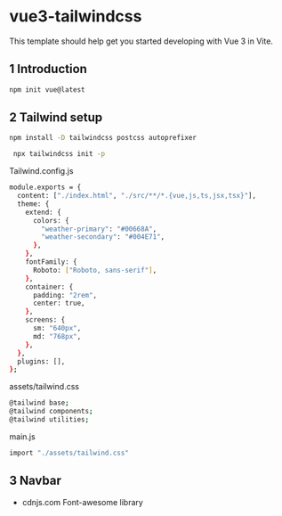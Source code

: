 # vue3-tailwindcss

This template should help get you started developing with Vue 3 in Vite.

## 1  Introduction

```sh
npm init vue@latest
```

## 2 Tailwind setup

```sh
npm install -D tailwindcss postcss autoprefixer
```

```sh
 npx tailwindcss init -p
```

Tailwind.config.js

```sh
module.exports = {
  content: ["./index.html", "./src/**/*.{vue,js,ts,jsx,tsx}"],
  theme: {
    extend: {
      colors: {
        "weather-primary": "#00668A",
        "weather-secondary": "#004E71",
      },
    },
    fontFamily: {
      Roboto: ["Roboto, sans-serif"],
    },
    container: {
      padding: "2rem",
      center: true,
    },
    screens: {
      sm: "640px",
      md: "768px",
    },
  },
  plugins: [],
};
```

assets/tailwind.css

```sh
@tailwind base;
@tailwind components;
@tailwind utilities;
```

main.js

```sh
import "./assets/tailwind.css"
```

## 3 Navbar

- cdnjs.com Font-awesome library

